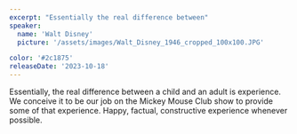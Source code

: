 ```yaml
---
excerpt: "Essentially the real difference between"
speaker:
  name: 'Walt Disney'
  picture: '/assets/images/Walt_Disney_1946_cropped_100x100.JPG'

color: '#2c1875'
releaseDate: '2023-10-18'
---
```

Essentially, the real difference between a child and an adult is experience. We conceive it to be our job on the Mickey Mouse Club show to provide some of that experience. Happy, factual, constructive experience whenever possible.
